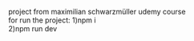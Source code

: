 project from maximilian schwarzmüller udemy course<br>
  for run the project:
1)npm i  
  2)npm run dev
